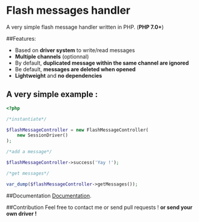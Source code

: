# Flash messages handler
A very simple flash message handler written in PHP. (**PHP 7.0+**)

##Features:
- Based on **driver system** to write/read messages
- **Multiple channels** (optionnal)
- By default, **duplicated message within the same channel are ignored**
- Be default, **messages are deleted when opened**
- **Lightweight** and **no dependencies**

## A very simple example :

```php
<?php

/*instantiate*/

$flashMessageController = new FlashMessageController(
    new SessionDriver()
);

/*add a message*/

$flashMessageController->success('Yay !');

/*get messages*/

var_dump($flashMessageController->getMessages());

```

##Documentation
[Documentation](/docs/README.md).

##Contribution
Feel free to contact me or send pull requests !
**or send your own driver !**
